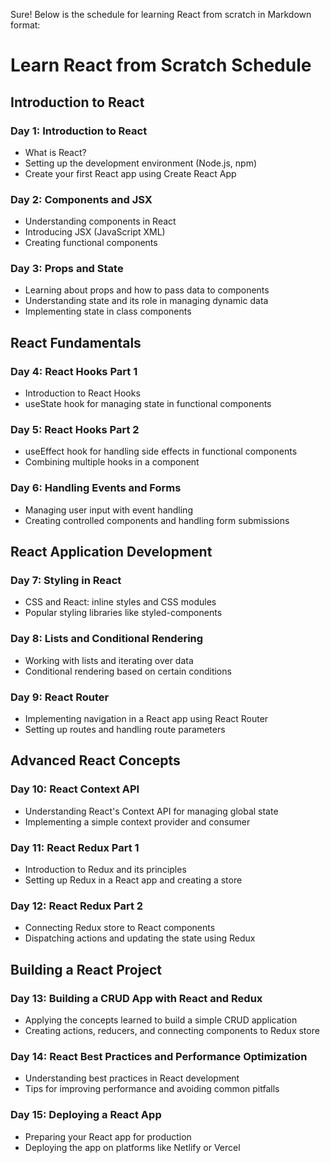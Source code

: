 Sure! Below is the schedule for learning React from scratch in Markdown format:

# Learn React from Scratch Schedule

## Introduction to React

### Day 1: Introduction to React
- What is React?
- Setting up the development environment (Node.js, npm)
- Create your first React app using Create React App

### Day 2: Components and JSX
- Understanding components in React
- Introducing JSX (JavaScript XML)
- Creating functional components

### Day 3: Props and State
- Learning about props and how to pass data to components
- Understanding state and its role in managing dynamic data
- Implementing state in class components

## React Fundamentals

### Day 4: React Hooks Part 1
- Introduction to React Hooks
- useState hook for managing state in functional components

### Day 5: React Hooks Part 2
- useEffect hook for handling side effects in functional components
- Combining multiple hooks in a component

### Day 6: Handling Events and Forms
- Managing user input with event handling
- Creating controlled components and handling form submissions

## React Application Development

### Day 7: Styling in React
- CSS and React: inline styles and CSS modules
- Popular styling libraries like styled-components

### Day 8: Lists and Conditional Rendering
- Working with lists and iterating over data
- Conditional rendering based on certain conditions

### Day 9: React Router
- Implementing navigation in a React app using React Router
- Setting up routes and handling route parameters

## Advanced React Concepts

### Day 10: React Context API
- Understanding React's Context API for managing global state
- Implementing a simple context provider and consumer

### Day 11: React Redux Part 1
- Introduction to Redux and its principles
- Setting up Redux in a React app and creating a store

### Day 12: React Redux Part 2
- Connecting Redux store to React components
- Dispatching actions and updating the state using Redux

## Building a React Project

### Day 13: Building a CRUD App with React and Redux
- Applying the concepts learned to build a simple CRUD application
- Creating actions, reducers, and connecting components to Redux store

### Day 14: React Best Practices and Performance Optimization
- Understanding best practices in React development
- Tips for improving performance and avoiding common pitfalls

### Day 15: Deploying a React App
- Preparing your React app for production
- Deploying the app on platforms like Netlify or Vercel

